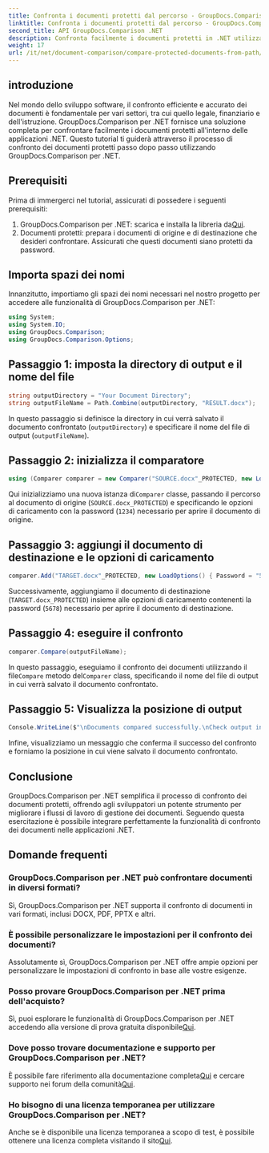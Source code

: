 ```yaml
---
title: Confronta i documenti protetti dal percorso - GroupDocs.Comparison per .NET
linktitle: Confronta i documenti protetti dal percorso - GroupDocs.Comparison per .NET
second_title: API GroupDocs.Comparison .NET
description: Confronta facilmente i documenti protetti in .NET utilizzando GroupDocs.Comparison per un'integrazione perfetta. Migliora il flusso di lavoro della gestione dei documenti.
weight: 17
url: /it/net/document-comparison/compare-protected-documents-from-path/
---
```

## introduzione
Nel mondo dello sviluppo software, il confronto efficiente e accurato dei documenti è fondamentale per vari settori, tra cui quello legale, finanziario e dell'istruzione. GroupDocs.Comparison per .NET fornisce una soluzione completa per confrontare facilmente i documenti protetti all'interno delle applicazioni .NET. Questo tutorial ti guiderà attraverso il processo di confronto dei documenti protetti passo dopo passo utilizzando GroupDocs.Comparison per .NET.
## Prerequisiti
Prima di immergerci nel tutorial, assicurati di possedere i seguenti prerequisiti:
1.  GroupDocs.Comparison per .NET: scarica e installa la libreria da[Qui](https://releases.groupdocs.com/comparison/net/).
2. Documenti protetti: prepara i documenti di origine e di destinazione che desideri confrontare. Assicurati che questi documenti siano protetti da password.

## Importa spazi dei nomi
Innanzitutto, importiamo gli spazi dei nomi necessari nel nostro progetto per accedere alle funzionalità di GroupDocs.Comparison per .NET:
```csharp
using System;
using System.IO;
using GroupDocs.Comparison;
using GroupDocs.Comparison.Options;
```

## Passaggio 1: imposta la directory di output e il nome del file
```csharp
string outputDirectory = "Your Document Directory";
string outputFileName = Path.Combine(outputDirectory, "RESULT.docx");
```
In questo passaggio si definisce la directory in cui verrà salvato il documento confrontato (`outputDirectory`) e specificare il nome del file di output (`outputFileName`).
## Passaggio 2: inizializza il comparatore
```csharp
using (Comparer comparer = new Comparer("SOURCE.docx"_PROTECTED, new LoadOptions(){ Password = "1234" }))
```
 Qui inizializziamo una nuova istanza di`Comparer` classe, passando il percorso al documento di origine (`SOURCE.docx_PROTECTED`) e specificando le opzioni di caricamento con la password (`1234`) necessario per aprire il documento di origine.
## Passaggio 3: aggiungi il documento di destinazione e le opzioni di caricamento
```csharp
comparer.Add("TARGET.docx"_PROTECTED, new LoadOptions() { Password = "5678" });
```
Successivamente, aggiungiamo il documento di destinazione (`TARGET.docx_PROTECTED`) insieme alle opzioni di caricamento contenenti la password (`5678`) necessario per aprire il documento di destinazione.
## Passaggio 4: eseguire il confronto
```csharp
comparer.Compare(outputFileName);
```
 In questo passaggio, eseguiamo il confronto dei documenti utilizzando il file`Compare` metodo del`Comparer` class, specificando il nome del file di output in cui verrà salvato il documento confrontato.
## Passaggio 5: Visualizza la posizione di output
```csharp
Console.WriteLine($"\nDocuments compared successfully.\nCheck output in {Directory.GetCurrentDirectory()}.");
```
Infine, visualizziamo un messaggio che conferma il successo del confronto e forniamo la posizione in cui viene salvato il documento confrontato.

## Conclusione
GroupDocs.Comparison per .NET semplifica il processo di confronto dei documenti protetti, offrendo agli sviluppatori un potente strumento per migliorare i flussi di lavoro di gestione dei documenti. Seguendo questa esercitazione è possibile integrare perfettamente la funzionalità di confronto dei documenti nelle applicazioni .NET.
## Domande frequenti
### GroupDocs.Comparison per .NET può confrontare documenti in diversi formati?
Sì, GroupDocs.Comparison per .NET supporta il confronto di documenti in vari formati, inclusi DOCX, PDF, PPTX e altri.
### È possibile personalizzare le impostazioni per il confronto dei documenti?
Assolutamente sì, GroupDocs.Comparison per .NET offre ampie opzioni per personalizzare le impostazioni di confronto in base alle vostre esigenze.
### Posso provare GroupDocs.Comparison per .NET prima dell'acquisto?
 Sì, puoi esplorare le funzionalità di GroupDocs.Comparison per .NET accedendo alla versione di prova gratuita disponibile[Qui](https://releases.groupdocs.com/).
### Dove posso trovare documentazione e supporto per GroupDocs.Comparison per .NET?
 È possibile fare riferimento alla documentazione completa[Qui](https://tutorials.groupdocs.com/comparison/net/) e cercare supporto nei forum della comunità[Qui](https://forum.groupdocs.com/c/comparison/12).
### Ho bisogno di una licenza temporanea per utilizzare GroupDocs.Comparison per .NET?
 Anche se è disponibile una licenza temporanea a scopo di test, è possibile ottenere una licenza completa visitando il sito[Qui](https://purchase.groupdocs.com/buy).